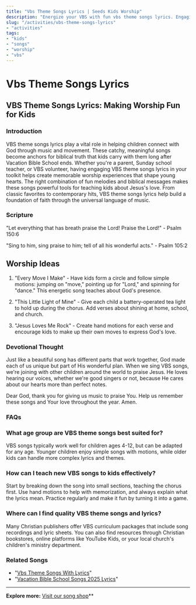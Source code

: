```yaml
---
title: "Vbs Theme Songs Lyrics | Seeds Kids Worship"
description: "Energize your VBS with fun vbs theme songs lyrics. Engaging worship music and activities for summer children's ministry."
slug: "/activities/vbs-theme-songs-lyrics"
- "activities"
tags:
- "kids"
- "songs"
- "worship"
- "vbs"
---
```


# Vbs Theme Songs Lyrics

## VBS Theme Songs Lyrics: Making Worship Fun for Kids

### Introduction
VBS theme songs lyrics play a vital role in helping children connect with God through music and movement. These catchy, meaningful songs become anchors for biblical truth that kids carry with them long after Vacation Bible School ends. Whether you're a parent, Sunday school teacher, or VBS volunteer, having engaging VBS theme songs lyrics in your toolkit helps create memorable worship experiences that shape young hearts. The right combination of fun melodies and biblical messages makes these songs powerful tools for teaching kids about Jesus's love. From classic favorites to contemporary hits, VBS theme songs lyrics help build a foundation of faith through the universal language of music.

### Scripture
"Let everything that has breath praise the Lord! Praise the Lord!" - Psalm 150:6

"Sing to him, sing praise to him; tell of all his wonderful acts." - Psalm 105:2

## Worship Ideas
1. "Every Move I Make" - Have kids form a circle and follow simple motions: jumping on "move," pointing up for "Lord," and spinning for "dance." This energetic song teaches about God's presence.

2. "This Little Light of Mine" - Give each child a battery-operated tea light to hold up during the chorus. Add verses about shining at home, school, and church.

3. "Jesus Loves Me Rock" - Create hand motions for each verse and encourage kids to make up their own moves to express God's love.

### Devotional Thought
Just like a beautiful song has different parts that work together, God made each of us unique but part of His wonderful plan. When we sing VBS songs, we're joining with other children around the world to praise Jesus. He loves hearing our voices, whether we're good singers or not, because He cares about our hearts more than perfect notes.

Dear God, thank you for giving us music to praise You. Help us remember these songs and Your love throughout the year. Amen.

### FAQs

### What age group are VBS theme songs best suited for?
VBS songs typically work well for children ages 4-12, but can be adapted for any age. Younger children enjoy simple songs with motions, while older kids can handle more complex lyrics and themes.

### How can I teach new VBS songs to kids effectively?
Start by breaking down the song into small sections, teaching the chorus first. Use hand motions to help with memorization, and always explain what the lyrics mean. Practice regularly and make it fun by turning it into a game.

### Where can I find quality VBS theme songs and lyrics?
Many Christian publishers offer VBS curriculum packages that include song recordings and lyric sheets. You can also find resources through Christian bookstores, online platforms like YouTube Kids, or your local church's children's ministry department.

### Related Songs

- "[Vbs Theme Songs With Lyrics](/activities/vbs-theme-songs-with-lyrics/)"
- "[Vacation Bible School Songs 2025 Lyrics](/activities/vacation-bible-school-songs-2025-lyrics/)"

---

**Explore more:** [Visit our song shop](https://seedskidsworship.com/shop)**

<!-- Schema Markup -->
<script type="application/ld+json">
{
  "@context": "https://schema.org",
  "@type": "MusicRecording",
  "name": "Vbs Theme Songs Lyrics",
  "byArtist": {
    "@type": "MusicGroup",
    "name": "Seeds Kids Worship"
  },
  "isFamilyFriendly": true,
  "url": "https://seedskidsworship.com/activities/vbs-theme-songs-lyrics/"
}
</script>